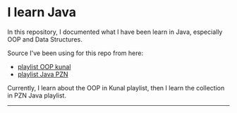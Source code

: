 # I learn Java

In this repository, I documented what I have been learn in Java, especially OOP and Data Structures.

Source I've been using for this repo from here:
- [playlist OOP kunal](https://www.youtube.com/watch?v=BSVKUk58K6U&list=PL9gnSGHSqcno1G3XjUbwzXHL8_EttOuKk)
- [playlist Java PZN](https://www.youtube.com/playlist?list=PL-CtdCApEFH-p_Q2GyK4K3ORoAT0Yt7CX)

Currently, I learn about the OOP in Kunal playlist, then I learn the collection in PZN Java playlist.

---

